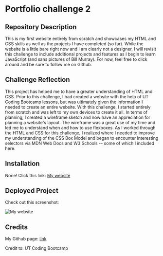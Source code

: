 # **Portfolio challenge 2**

## Repository Description

This is my first website entirely from scratch and showcases my HTML and CSS skills as well as the projects I have completed (so far). While the website is a little bare right now and I am clearly not a designer, I will revisit this challenge to include additional projects and features as I begin to learn JavaScript (and sans pictures of Bill Murray). For now, feel free to click around and be sure to follow me on Github.

## Challenge Reflection

This project has helped me to have a greater understanding of HTML and CSS. Prior to this challenge, I had created a website with the help of UT Coding Bootcamp lessons, but was ultimately given the information I needed to create an entire website. With this challenge, I started entirely from scratch and was left to my own devices to create it all. In terms of planning, I created a wireframe sketch and now have an appreciation for planning a website's layout. The wireframe was a great use of my time and led me to understand when and how to use flexboxes. As I worked through the HTML and CSS for this challenge, I realized where I needed to improve my understanding of the CSS Box Model and began to encounter interesting selectors via MDN Web Docs and W3 Schools -- some of which I included here.

## Installation

None! Click this link: [My website](https://ggamb.github.io/portfolio-challenge-2/)

## Deployed Project

Check out this screenshot:

![My website](https://user-images.githubusercontent.com/86434738/130296927-59ca0ea6-f829-4b65-9bb7-47da75ea1cf7.png)

## Credits

My Github page: [link](https://github.com/ggamb)

Credit to: UT Coding Bootcamp
